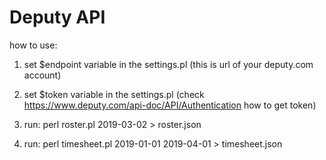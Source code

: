 # Deputy API #

how to use:
1) set $endpoint variable in the settings.pl (this is url of your deputy.com account)

2) set $token variable in the settings.pl (check https://www.deputy.com/api-doc/API/Authentication how to get token)

3) run: perl roster.pl 2019-03-02 > roster.json

4) run: perl timesheet.pl 2019-01-01 2019-04-01 > timesheet.json

